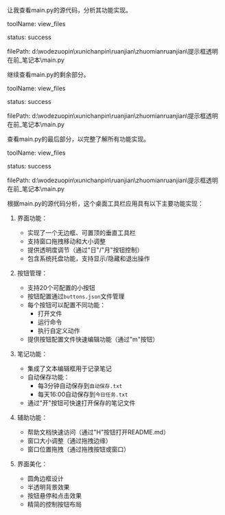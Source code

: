 


          
让我查看main.py的源代码，分析其功能实现。
        
            
toolName: view_files
            
status: success
          
            
filePath: d:\wodezuopin\xunichanpin\ruanjian\zhuomianruanjian\提示框透明在前_笔记本\main.py
          
继续查看main.py的剩余部分。
        
            
toolName: view_files
            
status: success
          
            
filePath: d:\wodezuopin\xunichanpin\ruanjian\zhuomianruanjian\提示框透明在前_笔记本\main.py
          
查看main.py的最后部分，以完整了解所有功能实现。
        
            
toolName: view_files
            
status: success
          
            
filePath: d:\wodezuopin\xunichanpin\ruanjian\zhuomianruanjian\提示框透明在前_笔记本\main.py
          
根据main.py的源代码分析，这个桌面工具栏应用具有以下主要功能实现：

1. 界面功能：
   - 实现了一个无边框、可置顶的垂直工具栏
   - 支持窗口拖拽移动和大小调整
   - 提供透明度调节（通过"日"/"月"按钮控制）
   - 包含系统托盘功能，支持显示/隐藏和退出操作

2. 按钮管理：
   - 支持20个可配置的小按钮
   - 按钮配置通过`buttons.json`文件管理
   - 每个按钮可以配置不同功能：
     * 打开文件
     * 运行命令
     * 执行自定义动作
   - 提供按钮配置文件快速编辑功能（通过"m"按钮）

3. 笔记功能：
   - 集成了文本编辑框用于记录笔记
   - 自动保存功能：
     * 每3分钟自动保存到`自动保存.txt`
     * 每天16:00自动保存到`今日任务.txt`
   - 通过"开"按钮可快速打开保存的笔记文件

4. 辅助功能：
   - 帮助文档快速访问（通过"H"按钮打开README.md）
   - 窗口大小调整（通过拖拽边缘）
   - 窗口位置拖拽（通过拖拽按钮或窗口）

5. 界面美化：
   - 圆角边框设计
   - 半透明背景效果
   - 按钮悬停和点击效果
   - 精简的控制按钮布局
        